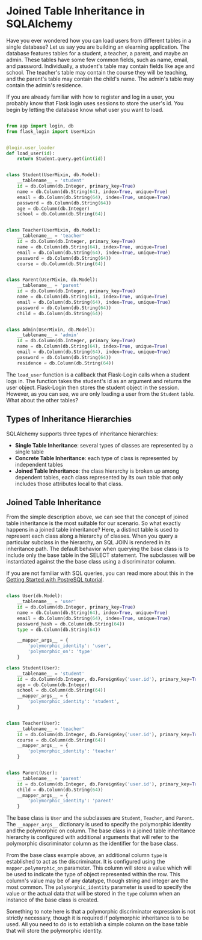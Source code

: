 # Joined Table Inheritance in SQLAlchemy

Have you ever wondered how you can load users from different tables in a single database? Let us say you are building an elearning application. The database features tables for a student, a teacher, a parent, and maybe an admin. These tables have some few common fields, such as name, email, and password. Individually, a student's table may contain fields like age and school. The teacher's table may contain the course they will be teaching, and the parent's table may contain the child's name. The admin's table may contain the admin's residence.

If you are already familiar with how to register and log in a user, you probably know that Flask login uses sessions to store the user's id. You begin by letting the database know what user you want to load.

```python

from app import login, db
from flask_login import UserMixin


@login.user_loader
def load_user(id):
    return Student.query.get(int(id))


class Student(UserMixin, db.Model):
    __tablename__ = 'student'
    id = db.Column(db.Integer, primary_key=True)
    name = db.Column(db.String(64), index=True, unique=True)
    email = db.Column(db.String(64), index=True, unique=True)
    password = db.Column(db.String(64))
    age = db.Column(db.Integer)
    school = db.Column(db.String(64))


class Teacher(UserMixin, db.Model):
    __tablename__ = 'teacher'
    id = db.Column(db.Integer, primary_key=True)
    name = db.Column(db.String(64), index=True, unique=True)
    email = db.Column(db.String(64), index=True, unique=True)
    password = db.Column(db.String(64))
    course = db.Column(db.String(64))


class Parent(UserMixin, db.Model):
    __tablename__ = 'parent'
    id = db.Column(db.Integer, primary_key=True)
    name = db.Column(db.String(64), index=True, unique=True)
    email = db.Column(db.String(64), index=True, unique=True)
    password = db.Column(db.String(64))
    child = db.Column(db.String(64))


class Admin(UserMixin, db.Model):
    __tablename__ = 'admin'
    id = db.Column(db.Integer, primary_key=True)
    name = db.Column(db.String(64), index=True, unique=True)
    email = db.Column(db.String(64), index=True, unique=True)
    password = db.Column(db.String(64))
    residence = db.Column(db.String(64))

```


The `load_user` function is a callback that Flask-Login calls when a student logs in. The function takes the student's id as an argument and returns the user object. Flask-Login then stores the student object in the session. However, as you can see, we are only loading a user from the `Student` table. What about the other tables? 


## Types of Inheritance Hierarchies

SQLAlchemy supports three types of inheritance hierarchies:

* **Single Table Inheritance**: several types of classes are represented by a single table
* **Concrete Table Inheritance**: each type of class is represented by independent tables
* **Joined Table Inheritance**: the class hierarchy is broken up among dependent tables, each class represented by its own table that only includes those attributes local to that class.


## Joined Table Inheritance

From the simple description above, we can see that the concept of joined table inheritance is the most suitable for our scenario. So what exactly happens in a joined table inheritance? Here, a distinct table is used to represent each class along a hierarchy of classes. When you query a particular subclass in the hierarchy, an SQL JOIN is rendered in its inheritance path. The default behavior when querying the base class is to include only the base table in the SELECT statement. The subclasses will be instantiated against the the base class using a discriminator column. 

If you are not familiar with SQL queries, you can read more about this in the [Getting Started with PostreSQL tutorial](getting_started_with_postgresql.md).


```python

class User(db.Model):
    __tablename__ = 'user'
    id = db.Column(db.Integer, primary_key=True)
    name = db.Column(db.String(64), index=True, unique=True)
    email = db.Column(db.String(64), index=True, unique=True)
    password_hash = db.Column(db.String(64))
    type = db.Column(db.String(64))

    __mapper_args__ = {
        'polymorphic_identity': 'user',
        'polymorphic_on': 'type'
    }

class Student(User):
    __tablename__ = 'student'
    id = db.Column(db.Integer, db.ForeignKey('user.id'), primary_key=True)
    age = db.Column(db.Integer)
    school = db.Column(db.String(64))
    __mapper_args__ = {
        'polymorphic_identity': 'student',
    }


class Teacher(User):
    __tablename__ = 'teacher'
    id = db.Column(db.Integer, db.ForeignKey('user.id'), primary_key=True)
    course = db.Column(db.String(64))
    __mapper_args__ = {
        'polymorphic_identity': 'teacher'
    }


class Parent(User):
    __tablename__ = 'parent'
    id = db.Column(db.Integer, db.ForeignKey('user.id'), primary_key=True)
    child = db.Column(db.String(64))
    __mapper_args__ = {
        'polymorphic_identity': 'parent'
    }

```

The base class is `User` and the subclasses are `Student`, `Teacher`, and `Parent`. The `__mapper_args__` dictionary is used to specify the polymorphic identity and the polymorphic on column. The base class in a joined table inheritance hierarchy is configured  with additional arguments that will refer to the polymorphic discriminator column as the identifier for the base class.

From the base class example above, an additional column `type` is established to act as the discriminator. It is configured using the `mapper.polymorphic_on` parameter. This column will store a value which will be used to indicate the type of object represented within the row. This column's value may be of any datatype, though string and integer are the most common.  The `polymorphic_identity` parameter is used to specify the value or the actual data that will be stored in the `type` column when an instance of the base class is created.

Something to note here is that a polymorphic discriminator expression is not strictly necessary, though it is required if polymorphic inheritance is to be used. All you need to do is to establish a simple column on the base table that will store the polymorphic identity.